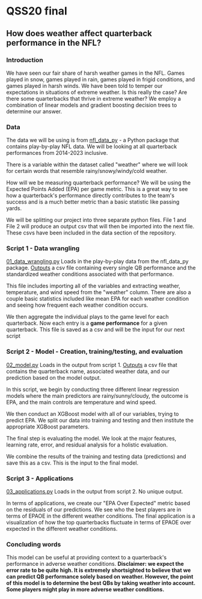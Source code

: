 # QSS20 final
## How does weather affect quarterback performance in the NFL?

### Introduction
We have seen our fair share of harsh weather games in the NFL. Games played in snow, games played in rain, games played in frigid conditions, and games played in harsh winds. We have been told to temper our expectations in situations of extreme weather. Is this really the case? Are there some quarterbacks that thrive in extreme weather? We employ a combination of linear models and gradient boosting decision trees to determine our answer. 

### Data
The data we will be using is from [nfl_data_py](https://pypi.org/project/nfl-data-py/) - a Python package that contains play-by-play NFL data. We will be looking at all quarterback performances from 2014-2023 inclusive.

There is a variable within the dataset called "weather" where we will look for certain words that resemble rainy/snowy/windy/cold weather.

How will we be measuring quarterback performance? We will be using the Expected Points Added (EPA) per game metric. This is a great way to see how a quarterback's performance directly contributes to the team's success and is a much better metric than a basic statistic like passing yards.

We will be splitting our project into three separate python files. File 1 and File 2 will produce an output csv that will then be imported into the next file. These csvs have been included in the data section of the repository.

### Script 1 - Data wrangling
[01_data_wrangling.py](https://github.com/Atuav10/QSS20_final/blob/main/code/01_data_wrangling.ipynb)
Loads in the play-by-play data from the nfl_data_py package. [Outputs](https://github.com/Atuav10/QSS20_final/blob/main/data/output01_input02.csv) a csv file containing every single QB performance and the standardized weather conditions associated with that performance. 

This file includes importing all of the variables and extracting weather, temperature, and wind speed from the "weather" column. There are also a couple basic statistics included like mean EPA for each weather condition and seeing how frequent each weather condition occurs.

We then aggregate the individual plays to the game level for each quarterback. Now each entry is a **game performance** for a given quarterback. This file is saved as a csv and will be the input for our next script

### Script 2 - Model - Creation, training/testing, and evaluation
[02_model.py](https://github.com/Atuav10/QSS20_final/blob/main/code/02_model.ipynb)
Loads in the output from script 1. [Outputs](https://github.com/Atuav10/QSS20_final/blob/main/data/output02_input03.csv) a csv file that contains the quarterback name, associated weather data, and our prediction based on the model output.

In this script, we begin by conducting three different linear regression models where the main predictors are rainy/sunny/cloudy, the outcome is EPA, and the main controls are temperature and wind speed. 

We then conduct an XGBoost model with all of our variables, trying to predict EPA. We split our data into training and testing and then institute the appropriate XGBoost parameters.

The final step is evaluating the model. We look at the major features, learning rate, error, and residual analysis for a holistic evaluation.

We combine the results of the training and testing data (predictions) and save this as a csv. This is the input to the final model.

### Script 3 - Applications
[03_applications.py](=https://github.com/Atuav10/QSS20_final/blob/main/code/03_applications.ipynb)
Loads in the output from script 2. No unique output.

In terms of applications, we create our "EPA Over Expected" metric based on the residuals of our predictions. We see who the best players are in terms of EPAOE in the different weather conditions. The final application is a visualization of how the top quarterbacks fluctuate in terms of EPAOE over expected in the different weather conditions.

### Concluding words
This model can be useful at providing context to a quarterback's performance in adverse weather conditions. **Disclaimer: we expect the error rate to be quite high. It is extremely shortsighted to believe that we can predict QB performance solely based on weather. However, the point of this model is to determine the best QBs by taking weather into account. Some players might play in more adverse weather conditions.**


